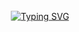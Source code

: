 <div style="position: absolute; top: 50%; left: 50%; transform: translate(-50%, -50%);">
  <a href="https://git.io/typing-svg">
    <img src="https://readme-typing-svg.herokuapp.com?font=VT323&size=30&pause=1000&color=7D3BC3&center=true&vCenter=true&width=600&lines=AWASHI%20SYSTEMS%20ONLINE;STATUS%3A%20NOMINAL;AWAITING%20COMMAND..." alt="Typing SVG" />
  </a>
</div>
